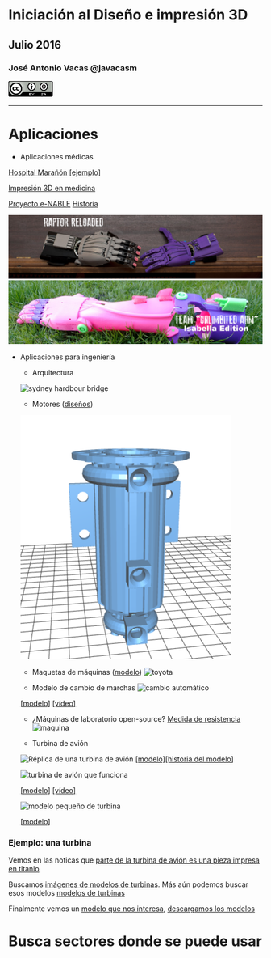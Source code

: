 # Iniciación al Diseño e impresión 3D

## Julio  2016

### José Antonio Vacas @javacasm
![CCbySA](images/CCbySQ_88x31.png)

* * *

# Aplicaciones

* Aplicaciones médicas

[Hospital Marañón](https://twitter.com/hashtag/hospitalmara%C3%B1on3D?src=hash) [[ejemplo]](https://twitter.com/rupermac/status/722907922930380801)

[Impresión 3D en medicina](http://impresiontresde.com/blog/9-aplicaciones-medicas-de-la-impresion-3d/)

[Proyecto e-NABLE](http://enablingthefuture.org/)
[Historia](http://www.imprimalia3d.com/noticias/2014/03/06/001528/pr-tesis-manos-mediante-impresi-n-3d)

![enable](./images/NEWRELOADED.jpg)
![enable2](./images/ISABELLAARMteam.jpg)

* Aplicaciones para ingeniería

	* Arquitectura

	![sydney hardbour bridge](https://c4.staticflickr.com/8/7369/9148811913_5e6288750d_n.jpg)
	* Motores ([diseños](https://github.com/gNSortino/OSREngines))

	![osrEngine](./images/OSREngine.png)
	* Maquetas de máquinas ([modelo](http://www.thingiverse.com/thing:644933))
	![toyota](http://thingiverse-production-new.s3.amazonaws.com/renders/09/c5/6c/6e/da/IMG_0848_preview_featured.JPG)

	* Modelo de cambio de marchas
	![cambio automático](http://thingiverse-production-new.s3.amazonaws.com/renders/50/f3/94/7d/20/IMG_0993_preview_featured.JPG)

	[[modelo]](http://www.thingiverse.com/thing:713815)  [[vídeo]](https://www.youtube.com/watch?v=-FyC3dn3HJY)
	
	* ¿Máquinas de laboratorio open-source? [Medida de resistencia](http://3dprint.com/57992/testrbot-3d-print-testing/)
	![maquina](http://3dprint.com/wp-content/uploads/2015/04/test.png)

	* Turbina de avión

	![Réplica de una turbina de avión](http://3dprint.com/wp-content/uploads/2014/10/jets1.jpg) [[modelo]](https://www.thingiverse.com/thing:392115)[[historia del modelo]](http://3dprint.com/17716/3d-printed-jet-engine/)

	![turbina de avión que funciona](http://thingiverse-production-new.s3.amazonaws.com/renders/f5/fe/54/c3/53/Gerrys_Jet_Engine_preview_featured.jpg)

	[[modelo]](http://www.thingiverse.com/thing:114468)    [[vídeo]](https://www.youtube.com/watch?v=6rX4xv5-NvE)

	![modelo pequeño de turbina](http://3dprint.com/wp-content/uploads/2014/07/buildyourown5.gif)

	[[modelo]](https://www.thingiverse.com/thing:392115)

### Ejemplo: una turbina

Vemos en las noticas que [parte de la turbina de avión es una pieza impresa en titanio](http://www.gereports.com/post/119370423770/jet-engines-with-3d-printed-parts-power-next-gen)

Buscamos [imágenes de modelos de turbinas](https://www.google.es/search?q=thingiverse++turbine&safe=off&espv=2&biw=1920&bih=895&source=lnms&tbm=isch&sa=X&ei=qXVcVbPsKIXwUKX6gKAH&ved=0CAYQ_AUoAQ). Más aún podemos buscar esos modelos [modelos de turbinas](https://www.thingiverse.com/tag:turbine/page:1)

Finalmente vemos un [modelo que nos interesa](http://www.thingiverse.com/thing:76369), [descargamos los modelos](http://www.thingiverse.com/thing:76369/zip)

# Busca sectores donde se puede usar
